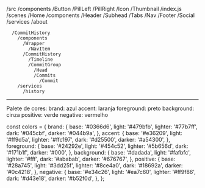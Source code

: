 /src
  /components 
    /Button
      /PillLeft
      /PillRight
    /Icon
    /Thumbnail
    /index.js
  /scenes
    /Home
      /components
        /Header
        /Subhead
          /Tabs
        /Nav
        /Footer
        /Social
      /services
        /about

      /CommitHistory
        /components
          /Wrapper
            /NavItem
          /CommitHistory
            /Timeline
            /CommitGroup
              /Head
              /Commits
                /Commit
        /services
          /history

----------
Palete de cores:
brand: azul
accent: laranja
foreground: preto
background: cinza
positive: verde
negative: vermelho

const colors = {
  brand: {
    base: '#0366d6',
    light: '#479bfb',
    lighter: '#77b7ff',
    dark: '#045cbf',
    darker: '#044b9a',
  },
  accent: {
    base: '#e36209',
    light: '#ff9d5a',
    lighter: '#ffc197',
    dark: '#d25500',
    darker: '#a54300',
  },
  foreground: {
    base: '#24292e',
    light: '#454c52',
    lighter: '#5b656d',
    dark: '#171b1f',
    darker: '#000',
  },
  background: {
    base: '#dadada',
    light: '#fafbfc',
    lighter: '#fff',
    dark: '#ababab',
    darker: '#676767',
  },
  positive: {
    base: '#28a745',
    light: '#3dd25f',
    lighter: '#8ce4a0',
    dark: '#18692a',
    darker: '#0c4218',
  },
  negative: {
    base: '#e34c26',
    light: '#ea7c60',
    lighter: '#ff9f86',
    dark: '#d43e18',
    darker: '#b52f0d',
  },
};